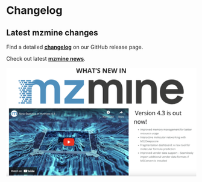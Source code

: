 # Changelog

## Latest mzmine changes
Find a detailed **[changelog](https://github.com/mzmine/mzmine/releases)** on our GitHub release page. 

Check out latest **[mzmine news](https://mzio.io/mzmine-news/)**.

![mzmine news](mzmine_news.png)